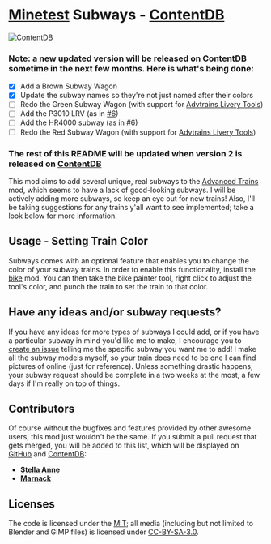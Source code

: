 # [Minetest](https://minetest.net/) Subways - [ContentDB](https://content.minetest.net/packages/sylvester_kruin/subways/)

[![ContentDB](https://content.minetest.net/packages/sylvester_kruin/subways/shields/downloads/)](https://content.minetest.net/packages/sylvester_kruin/subways/)

### Note: a new updated version will be released on ContentDB sometime in the next few months. Here is what's being done:

- [X] Add a Brown Subway Wagon
- [X] Update the subway names so they're not just named after their colors
- [ ] Redo the Green Subway Wagon (with support for [Advtrains Livery Tools](https://github.com/Marnack/advtrains_livery_tools))
- [ ] Add the P3010 LRV (as in [#6](https://github.com/SamMatzko/minetest-subways/issues/6))
- [ ] Add the HR4000 subway (as in [#6](https://github.com/SamMatzko/minetest-subways/issues/6))
- [ ] Redo the Red Subway Wagon (with support for [Advtrains Livery Tools](https://github.com/Marnack/advtrains_livery_tools))

### The rest of this README will be updated when version 2 is released on [ContentDB](https://content.minetest.net)

This mod aims to add several unique, real subways to the [Advanced Trains](https://advtrains.de) mod, which seems to have a lack of good-looking subways. I will be actively adding more subways, so keep an eye out for new trains! Also, I'll be taking suggestions for any trains y'all want to see implemented; take a look below for more information.

## Usage - Setting Train Color
Subways comes with an optional feature that enables you to change the color of your subway trains. In order to enable this functionality, install the [bike](https://content.minetest.net/packages/Hume2/bike/) mod. You can then take the bike painter tool, right click to adjust the tool's color, and punch the train to set the train to that color.

## Have any ideas and/or subway requests?

If you have any ideas for more types of subways I could add, or if you have a particular subway in mind you'd like me to make, I encourage you to [create an issue](https://github.com/SamMatzko/minetest-subways/issues/new) telling me the specific subway you want me to add! I make all the subway models myself, so your train does need to be one I can find pictures of online (just for reference). Unless something drastic happens, your subway request should be complete in a two weeks at the most, a few days if I'm really on top of things.

## Contributors

Of course without the bugfixes and features provided by other awesome users, this mod just wouldn't be the same. If you submit a pull request that gets merged, you will be added to this list, which will be displayed on [GitHub](https://github.com/SamMazko/minetest-subways) and [ContentDB](https://content.minetest.net/packages/sylvester_kruin/subways/):

- [**Stella Anne**](https://github.com/StellaAnne)
- [**Marnack**](https://github.com/Marnack)


## Licenses
The code is licensed under the [MIT](https://github.com/SamMatzko/minetest-subways/blob/master/LICENSE.txt); all media (including but not limited to Blender and GIMP files) is licensed under [CC-BY-SA-3.0](http://creativecommons.org/licenses/by-sa/3.0/).
